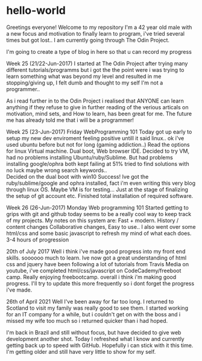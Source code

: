 # hello-world

Greetings everyone!
Welcome to my repository
I'm a 42 year old male with a new focus and motivation to finally learn to program, i've tried several times but got lost..  I am currently going through The Odin Project.

I'm going to create a type of blog in here so that u can record my progress

Week 25 (21/22-Jun-2017)
  I started at The Odin Project after trying many different tutorials/programms but i got the the point were i was trying to learn something what was beyond my level and resulted in me stopping/giving up, I felt dumb and thought to my self I'm not a programmer.. 
  
  As i read further in to the Odin Project i realised that ANYONE can learn anything if they refuse to give in further reading  of the verious articals on motivation, mind sets, and How to learn, has been great for me.  The future me has already told me that i will be a programmer!
  
Week 25 (23-Jun-2017) Friday
  WebProgramming 101
   Today got up early to setup my new dev enviroment feeling positive untill it said linux..  ok i've used ubuntu before but not for long (gaming addiction..)
   Read the options for linux Virtual machine. Dual boot, Web browser IDE.  Decided to try VM, had no problems installing Ubuntu/ruby/Sublime. But had problems installing google/ophra both kept failing at 51% tried to find solutions with no luck maybe wrong search keywords..  
   Decided on the dual boot with win10  Success!  Ive got the ruby/sublime/google and ophra installed, fact i'm even writing this very blog through linux OS.  Maybe VM is for testing...
   Just at the stage of finalizing the setup of git account etc.
   Finished total installation of required software.

Week 26 (26-Jun-2017) Monday
  Web programming 101
    Started getting to grips with git and github today seems to be a really cool way to keep track of my projects.
    My notes on this system are: 
    Fast + modern.
    History / content changes
    Collaborative changes, 
    Easy to use..
    I also went over some html/css and some basic javascript to refresh my mind of what each does.  3-4 hours of progression
    
20th of July 2017
  Well i think i've made good progress into my front end skills.  soooooo much to learn.  Ive now got a great understanding of html css and jquery have been following a lot of tutorials from Travis Media on youtube, i've completed html/css/javascript on CodeCademy/freeboot camp. Really enjoying freebootcamp.  overall i think i'm making good progress.
  I'll try to update this more frequently so i dont forget the progress i've made.

26th of April 2021
  Well I've been away for far too long.  I returned to Scotland to visit my family was really good to see them.  I started working for an IT company for a while, but i couldn't get on with the boss and i missed my wife too much so i returned quicker than i had hoped.

  I'm back in Brazil and still without focus, but have decided to give web development another shot.
  Today I refreshed what I know and currently getting back up to speed with GitHub.
  Hopefully i can stick with it this time.  I'm getting older and still have very little to show for my self.
